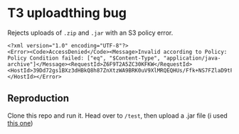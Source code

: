 # T3 uploadthing bug

Rejects uploads of `.zip` and `.jar` with an S3 policy error.

```
<?xml version="1.0" encoding="UTF-8"?>
<Error><Code>AccessDenied</Code><Message>Invalid according to Policy: Policy Condition failed: ["eq", "$Content-Type", "application/java-archive"]</Message><RequestId>Z6F9T2A5ZC30KFKW</RequestId><HostId>39Dd72gs1BXz3dHBkQ8h87ZnXtzWA9BRK0uV9XlMRQEQHUs/Ffk+NS7FZlaD9tFGVgkoNieaDno=</HostId></Error>
```

## Reproduction

Clone this repo and run it.
Head over to `/test`, then upload a .jar file (i used [this one](https://i.upload.systems/9p8bxURu))
